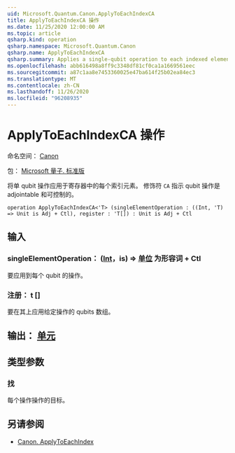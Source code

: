 ```yaml
---
uid: Microsoft.Quantum.Canon.ApplyToEachIndexCA
title: ApplyToEachIndexCA 操作
ms.date: 11/25/2020 12:00:00 AM
ms.topic: article
qsharp.kind: operation
qsharp.namespace: Microsoft.Quantum.Canon
qsharp.name: ApplyToEachIndexCA
qsharp.summary: Applies a single-qubit operation to each indexed element in a register. The modifier `CA` indicates that the single-qubit operation is adjointable and controllable.
ms.openlocfilehash: abb616498a8ff9c3348df81cf0ca1a1669561eec
ms.sourcegitcommit: a87c1aa8e7453360025e47ba614f25b02ea84ec3
ms.translationtype: MT
ms.contentlocale: zh-CN
ms.lasthandoff: 11/26/2020
ms.locfileid: "96208935"
---
```

# <a name="applytoeachindexca-operation"></a>ApplyToEachIndexCA 操作

命名空间： [Canon](xref:Microsoft.Quantum.Canon)

包： [Microsoft 量子. 标准版](https://nuget.org/packages/Microsoft.Quantum.Standard)


将单 qubit 操作应用于寄存器中的每个索引元素。
修饰符 `CA` 指示 qubit 操作是 adjointable 和可控制的。

```qsharp
operation ApplyToEachIndexCA<'T> (singleElementOperation : ((Int, 'T) => Unit is Adj + Ctl), register : 'T[]) : Unit is Adj + Ctl
```


## <a name="input"></a>输入

### <a name="singleelementoperation--intt--unit--is-adj--ctl"></a>singleElementOperation： ([Int](xref:microsoft.quantum.lang-ref.int)，is) => [单位](xref:microsoft.quantum.lang-ref.unit)  为形容词 + Ctl

要应用到每个 qubit 的操作。


### <a name="register--t"></a>注册： t []

要在其上应用给定操作的 qubits 数组。



## <a name="output--unit"></a>输出： [单元](xref:microsoft.quantum.lang-ref.unit)



## <a name="type-parameters"></a>类型参数

### <a name="t"></a>找

每个操作操作的目标。

## <a name="see-also"></a>另请参阅

- [Canon. ApplyToEachIndex](xref:Microsoft.Quantum.Canon.ApplyToEachIndex)
